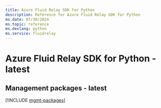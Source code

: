 ```yaml
---
title: Azure Fluid Relay SDK for Python
description: Reference for Azure Fluid Relay SDK for Python
ms.date: 07/30/2024
ms.topic: reference
ms.devlang: python
ms.service: fluidrelay
---
```

# Azure Fluid Relay SDK for Python - latest

## Management packages - latest
[!INCLUDE [mgmt-packages](fluid-relay-mgmt-index.md)]